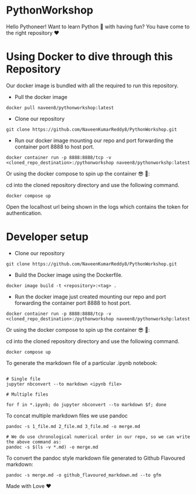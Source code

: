 # PythonWorkshop
Hello Pythoneer! Want to learn Python 🐍 with having fun? You have come to the right repository ♥️

# Using Docker to dive through this Repository

Our docker image is bundled with all the required to run this repository.

* Pull the docker image


```Shell
docker pull naveen8/pythonworkshop:latest
```

* Clone our repository


```Shell
git clone https://github.com/NaveenKumarReddy8/PythonWorkshop.git
```

* Run our docker image mounting our repo and port forwarding the container port 8888 to host port.

```Shell
docker container run -p 8888:8888/tcp -v <cloned_repo_destination>:/pythonworkshop naveen8/pythonworkshp:latest 
```

Or using the docker compose to spin up the container 😎 🚀:

cd into the cloned repository directory and use the following command.

```Shell
docker compose up
```

Open the localhost url being shown in the logs which contains the token for authentication.


# Developer setup

* Clone our repository

```Shell
git clone https://github.com/NaveenKumarReddy8/PythonWorkshop.git
```

* Build the Docker image using the Dockerfile.

```Shell
docker image build -t <repository>:<tag> .
```

* Run the docker image just created mounting our repo and port forwarding the container port 8888 to host port.


```Shell
docker container run -p 8888:8888/tcp -v <cloned_repo_destination>:/pythonworkshop naveen8/pythonworkshp:latest 
```

Or using the docker compose to spin up the container 😎 🚀:

cd into the cloned repository directory and use the following command.

```Shell
docker compose up
```


To generate the markdown file of a particular .ipynb notebook:

```Shell

# Single file
jupyter nbconvert --to markdown <ipynb file>

# Multiple files

for f in *.ipynb; do jupyter nbconvert --to markdown $f; done
```


To concat multiple markdown files we use pandoc

```Shell
pandoc -s 1_file.md 2_file.md 3_file.md -o merge.md

# We do use chronological numerical order in our repo, so we can write the above command as:
pandoc -s $(ls -v *.md) -o merge.md
```

To convert the pandoc style markdown file generated to Github Flavoured markdown:

```Shell
pandoc -s merge.md -o github_flavoured_markdown.md --to gfm
```

Made with Love ♥️
